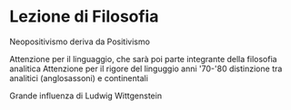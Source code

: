 # Lezione di Filosofia

Neopositivismo deriva da Positivismo

Attenzione per il linguaggio, che sarà poi parte integrante della filosofia analitica
Attenzione per il rigore del linguggio
anni '70-'80 distinzione tra analitici (anglosassoni) e continentali

Grande influenza di Ludwig Wittgenstein

<!--stackedit_data:
eyJoaXN0b3J5IjpbLTEyMTc5MTQyOTRdfQ==
-->